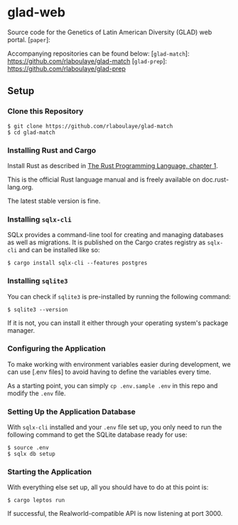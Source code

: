 # glad-web

Source code for the Genetics of Latin American Diversity (GLAD) web portal.
[`paper`]:

Accompanying repositories can be found below:
[`glad-match`]: https://github.com/rlaboulaye/glad-match
[`glad-prep`]: https://github.com/rlaboulaye/glad-prep

## Setup

### Clone this Repository

```shell
$ git clone https://github.com/rlaboulaye/glad-match
$ cd glad-match
```

### Installing Rust and Cargo

Install Rust as described in [The Rust Programming Language, chapter 1](https://doc.rust-lang.org/book/ch01-01-installation.html).

This is the official Rust language manual and is freely available on doc.rust-lang.org.

The latest stable version is fine.


### Installing `sqlx-cli`

SQLx provides a command-line tool for creating and managing databases as well as migrations. It is published
on the Cargo crates registry as `sqlx-cli` and can be installed like so:

```shell
$ cargo install sqlx-cli --features postgres
```

### Installing `sqlite3`

You can check if `sqlite3` is pre-installed by running the following command:

```shell
$ sqlite3 --version
```

If it is not, you can install it either through your operating system's package manager.

### Configuring the Application

To make working with environment variables easier during development, we can use [.env files] to avoid having
to define the variables every time.

As a starting point, you can simply `cp .env.sample .env` in this repo and modify the `.env` file.

### Setting Up the Application Database

With `sqlx-cli` installed and your `.env` file set up, you only need to run the following command to get the
SQLite database ready for use:

```
$ source .env
$ sqlx db setup
```

### Starting the Application

With everything else set up, all you should have to do at this point is:

```
$ cargo leptos run
```

If successful, the Realworld-compatible API is now listening at port 3000.

